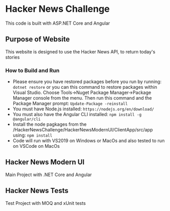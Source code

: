 # Hacker News Challenge
This code is built with ASP.NET Core and Angular

## Purpose of Website
This website is designed to use the Hacker News API, to return today's stories

### How to Build and Run
* Please ensure you have restored packages before you run by running: 
``` dotnet restore ``` 
or you can this command to restore packages within Visual Studio. Choose Tools->Nuget Package Manager->Package Manager console from the menu. Then run this command and the Package Manager prompt: 
``` Update-Package -reinstall ```
* You must have Node.js installed: 
``` https://nodejs.org/en/download/ ```
* You must also have the Angular CLI installed: 
``` npm install -g @angular/cli ```
* Install the node pagkages from the /HackerNewsChallenge/HackerNewsModernUI/ClientApp/src/app using:
``` npm install ```
* Code will run with VS2019 on Windows or MacOs and also tested to run on VSCode on MacOs

## Hacker News Modern UI
Main Project with .NET Core and Angular
## Hacker News Tests
Test Project with MOQ and xUnit tests 
